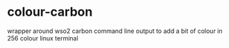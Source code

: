 colour-carbon
=============

wrapper around wso2 carbon command line output to add a bit of colour in 256 colour linux terminal
